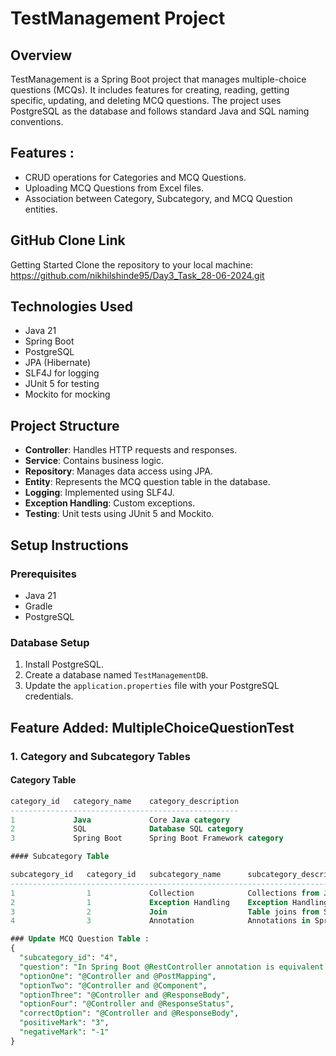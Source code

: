 # TestManagement Project

## Overview

TestManagement is a Spring Boot project that manages multiple-choice questions (MCQs). 
It includes features for creating, reading, getting specific, updating, and deleting MCQ questions. 
The project uses PostgreSQL as the database and follows standard Java and SQL naming conventions.

## Features : 
- CRUD operations for Categories and MCQ Questions.
- Uploading MCQ Questions from Excel files.
- Association between Category, Subcategory, and MCQ Question entities.

## GitHub Clone Link

Getting Started Clone the repository to your local machine: https://github.com/nikhilshinde95/Day3_Task_28-06-2024.git

## Technologies Used

- Java 21
- Spring Boot 
- PostgreSQL
- JPA (Hibernate)
- SLF4J for logging
- JUnit 5 for testing
- Mockito for mocking

## Project Structure

- **Controller**: Handles HTTP requests and responses.
- **Service**: Contains business logic.
- **Repository**: Manages data access using JPA.
- **Entity**: Represents the MCQ question table in the database.
- **Logging**: Implemented using SLF4J.
- **Exception Handling**: Custom exceptions.
- **Testing**: Unit tests using JUnit 5 and Mockito.

## Setup Instructions

### Prerequisites

- Java 21
- Gradle
- PostgreSQL 

### Database Setup

1. Install PostgreSQL.
2. Create a database named `TestManagementDB`.
3. Update the `application.properties` file with your PostgreSQL credentials.

## Feature Added: MultipleChoiceQuestionTest

### 1. Category and Subcategory Tables

#### Category Table
```sql
category_id   category_name    category_description
---------------------------------------------------
1             Java             Core Java category
2             SQL              Database SQL category
3             Spring Boot      Spring Boot Framework category

#### Subcategory Table

subcategory_id   category_id   subcategory_name      subcategory_description
-----------------------------------------------------------------------------
1                1             Collection            Collections from Java
2                1             Exception Handling    Exception Handling from Java
3                2             Join                  Table joins from SQL
4                3             Annotation            Annotations in Spring

### Update MCQ Question Table : 
{
  "subcategory_id": "4",
  "question": "In Spring Boot @RestController annotation is equivalent to",
  "optionOne": "@Controller and @PostMapping",
  "optionTwo": "@Controller and @Component",
  "optionThree": "@Controller and @ResponseBody",
  "optionFour": "@Controller and @ResponseStatus",
  "correctOption": "@Controller and @ResponseBody",
  "positiveMark": "3",
  "negativeMark": "-1"
}

